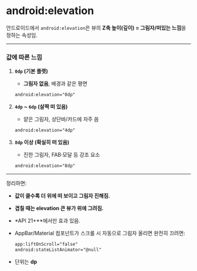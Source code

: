 # android:elevation

안드로이드에서 `android:elevation`은 뷰의 **Z축 높이(깊이) = 그림자/떠있는 느낌**을 정하는 속성임.

---

### 값에 따른 느낌

1. **`0dp` (기본 플랫)**
    - **그림자 없음**, 배경과 같은 평면
    
    ```xml
    android:elevation="0dp"
    ```
    
2. **`4dp` ~ `6dp` (살짝 떠 있음)**
    - 얕은 그림자, 상단바/카드에 자주 씀
    
    ```xml
    android:elevation="4dp"
    ```
    
3. **`8dp` 이상 (확실히 떠 있음)**
    - 진한 그림자, FAB·모달 등 강조 요소
    
    ```xml
    android:elevation="8dp"
    ```
    

---

정리하면:

- **값이 클수록 더 위에 떠 보이고 그림자 진해짐.**
- **겹칠 때는 elevation 큰 뷰가 위에 그려짐.**
- *API 21+**에서만 효과 있음.
- AppBar/Material 컴포넌트가 스크롤 시 자동으로 그림자 올리면 완전히 끄려면:
    
    ```xml
    app:liftOnScroll="false"
    android:stateListAnimator="@null"
    ```
    
- 단위는 **dp**
